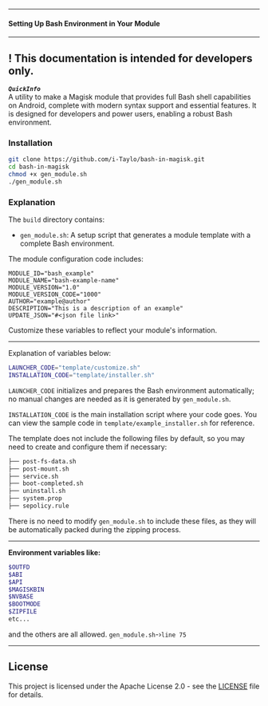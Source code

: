 ***
#### Setting Up Bash Environment in Your Module
***
## ! This documentation is intended for developers only.

***`QuickInfo`***</br>
A utility to make a Magisk module that provides full Bash shell capabilities on Android, complete with modern syntax support and essential features. It is designed for developers and power users, enabling a robust Bash environment.

### Installation
```bash
git clone https://github.com/i-Taylo/bash-in-magisk.git
cd bash-in-magisk
chmod +x gen_module.sh
./gen_module.sh
```

### Explanation

The `build` directory contains:
- ```gen_module.sh```: A setup script that generates a module template with a complete Bash environment.

The module configuration code includes:
```properties
MODULE_ID="bash_example" 
MODULE_NAME="bash-example-name"
MODULE_VERSION="1.0"
MODULE_VERSION_CODE="1000"
AUTHOR="example@author"
DESCRIPTION="This is a description of an example"
UPDATE_JSON="#<json file link>"
```

Customize these variables to reflect your module's information.

***
Explanation of variables below:
```bash
LAUNCHER_CODE="template/customize.sh"
INSTALLATION_CODE="template/installer.sh"
```
`LAUNCHER_CODE` initializes and prepares the Bash environment automatically; no manual changes are needed as it is generated by `gen_module.sh`.

`INSTALLATION_CODE` is the main installation script where your code goes. You can view the sample code in `template/example_installer.sh` for reference.
</br>

The template does not include the following files by default, so you may need to create and configure them if necessary:

```txt
├── post-fs-data.sh
├── post-mount.sh
├── service.sh
├── boot-completed.sh
├── uninstall.sh
├── system.prop
├── sepolicy.rule
```
There is no need to modify `gen_module.sh` to include these files, as they will be automatically packed during the zipping process.
***

**Environment variables like:**
```bash
$OUTFD
$ABI
$API
$MAGISKBIN
$NVBASE
$BOOTMODE
$ZIPFILE
etc...
```
and the others are all allowed.
`gen_module.sh`-›`line 75`

***
## License

This project is licensed under the Apache License 2.0 - see the [LICENSE](LICENSE) file for details.
